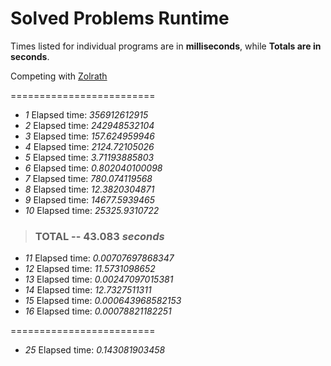 Solved Problems Runtime
=========================

Times listed for individual programs are in **milliseconds**, while **Totals are in seconds**.

Competing with [Zolrath](https://github.com/zolrath/Project-Clojuler)

=========================

- *1*   Elapsed time: *356912612915*
- *2*   Elapsed time: *242948532104*
- *3*   Elapsed time: *157.624959946*
- *4*   Elapsed time: *2124.72105026*
- *5*   Elapsed time: *3.71193885803*
- *6*   Elapsed time: *0.802040100098*
- *7*   Elapsed time: *780.074119568*
- *8*   Elapsed time: *12.3820304871*
- *9*   Elapsed time: *14677.5939465*
- *10*  Elapsed time: *25325.9310722*

> ### TOTAL -- 43.083 _seconds_

- *11*  Elapsed time: *0.00707697868347*
- *12*  Elapsed time: *11.5731098652*
- *13*  Elapsed time: *0.00247097015381*
- *14*  Elapsed time: *12.7327511311*
- *15*  Elapsed time: *0.000643968582153*
- *16*  Elapsed time: *0.00078821182251*

=========================

- *25*  Elapsed time: *0.143081903458*
